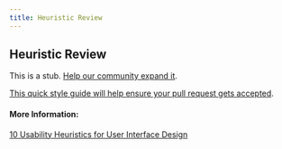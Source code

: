 ```yaml
---
title: Heuristic Review
---
```

## Heuristic Review

This is a stub. <a href='https://github.com/freecodecamp/guides/tree/master/src/pages/user-experience-research/heuristic-review/index.md' target='_blank' rel='nofollow'>Help our community expand it</a>.

<a href='https://github.com/freecodecamp/guides/blob/master/README.md' target='_blank' rel='nofollow'>This quick style guide will help ensure your pull request gets accepted</a>.

<!-- The article goes here, in GitHub-flavored Markdown. Feel free to add YouTube videos, images, and CodePen/JSBin embeds  -->

#### More Information:
<!-- Please add any articles you think might be helpful to read before writing the article -->
[10 Usability Heuristics for User Interface Design](https://uxplanet.org/golden-rules-of-user-interface-design-19282aeb06b)

